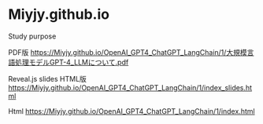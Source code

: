 # Miyjy.github.io
 Study purpose

 
PDF版 https://Miyjy.github.io/OpenAI_GPT4_ChatGPT_LangChain/1/大規模言語処理モデルGPT-4_LLMについて.pdf

Reveal.js slides HTML版 https://Miyjy.github.io/OpenAI_GPT4_ChatGPT_LangChain/1/index_slides.html

Html https://Miyjy.github.io/OpenAI_GPT4_ChatGPT_LangChain/1/index.html

